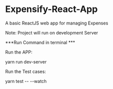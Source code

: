# Expensify-React-App
A basic ReactJS web app for managing Expenses 

Note: Project will run on development Server

***Run Command in terminal ***

Run the APP: 

yarn run dev-server

Run the Test cases: 

yarn test -- --watch
